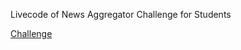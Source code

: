 Livecode of News Aggregator Challenge for Students

[Challenge](https://horizon.launchacademy.com/lessons/news-aggregator-postgresql)
